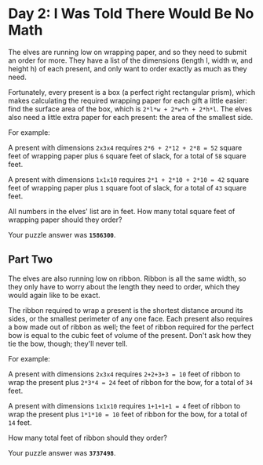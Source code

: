 # Day 2: I Was Told There Would Be No Math

The elves are running low on wrapping paper, and so they need to
submit an order for more. They have a list of the dimensions (length
l, width w, and height h) of each present, and only want to order
exactly as much as they need.

Fortunately, every present is a box (a perfect right rectangular
prism), which makes calculating the required wrapping paper for each
gift a little easier: find the surface area of the box, which is
`2*l*w + 2*w*h + 2*h*l`. The elves also need a little extra paper for each
present: the area of the smallest side.

For example:

A present with dimensions `2x3x4` requires `2*6 + 2*12 + 2*8 = 52` square
feet of wrapping paper plus `6` square feet of slack, for a total of `58`
square feet.

A present with dimensions `1x1x10` requires `2*1 + 2*10 + 2*10 = 42`
square feet of wrapping paper plus `1` square foot of slack, for a total
of `43` square feet.

All numbers in the elves' list are in feet. How many total square feet
of wrapping paper should they order?

Your puzzle answer was **`1586300`**.

## Part Two

The elves are also running low on ribbon. Ribbon is all the same
width, so they only have to worry about the length they need to order,
which they would again like to be exact.

The ribbon required to wrap a present is the shortest distance around
its sides, or the smallest perimeter of any one face. Each present
also requires a bow made out of ribbon as well; the feet of ribbon
required for the perfect bow is equal to the cubic feet of volume of
the present. Don't ask how they tie the bow, though; they'll never
tell.

For example:

A present with dimensions `2x3x4` requires `2+2+3+3 = 10` feet of ribbon
to wrap the present plus `2*3*4 = 24` feet of ribbon for the bow, for a
total of `34` feet.

A present with dimensions `1x1x10` requires `1+1+1+1 = 4` feet of ribbon
to wrap the present plus `1*1*10 = 10` feet of ribbon for the bow, for a
total of `14` feet.

How many total feet of ribbon should they order?

Your puzzle answer was **`3737498`**.